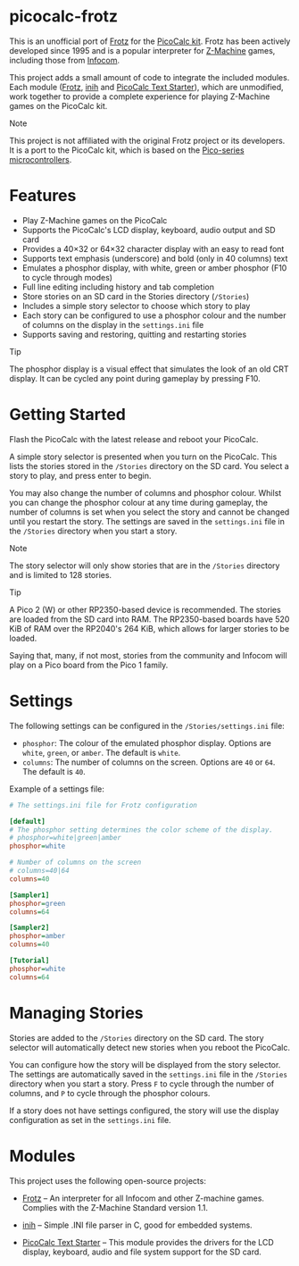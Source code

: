 # picocalc-frotz

This is an unofficial port of [Frotz](https://davidgriffith.gitlab.io/frotz/) for the [PicoCalc kit](https://www.clockworkpi.com/picocalc). Frotz has been actively developed since 1995 and is a popular interpreter for [Z-Machine](https://en.wikipedia.org/wiki/Z-machine) games, including those from [Infocom](https://en.wikipedia.org/wiki/Infocom).

This project adds a small amount of code to integrate the included modules. Each module ([Frotz](https://gitlab.com/DavidGriffith/frotz), [inih](https://github.com/benhoyt/inih) and [PicoCalc Text Starter](https://github.com/BlairLeduc/picocalc-text-starter)), which are unmodified, work together to provide a complete experience for playing Z-Machine games on the PicoCalc kit.

> [!NOTE]
> This project is not affiliated with the original Frotz project or its developers. It is a port to the PicoCalc kit, which is based on the [Pico-series microcontrollers](https://www.raspberrypi.com/documentation/microcontrollers/pico-series.html).


# Features

- Play Z-Machine games on the PicoCalc
- Supports the PicoCalc's LCD display, keyboard, audio output and SD card
- Provides a 40×32 or 64×32 character display with an easy to read font
- Supports text emphasis (underscore) and bold (only in 40 columns) text
- Emulates a phosphor display, with white, green or amber phosphor (F10 to cycle through modes)
- Full line editing including history and tab completion
- Store stories on an SD card in the Stories directory (`/Stories`)
- Includes a simple story selector to choose which story to play
- Each story can be configured to use a phosphor colour and the number of columns on the display in the `settings.ini` file 
- Supports saving and restoring, quitting and restarting stories

> [!TIP]
> The phosphor display is a visual effect that simulates the look of an old CRT display. It can be cycled any point during gameplay by pressing F10. 

# Getting Started

Flash the PicoCalc with the latest release and reboot your PicoCalc.

A simple story selector is presented when you turn on the PicoCalc. This lists the stories stored in the `/Stories` directory on the SD card. You select a story to play, and press enter to begin. 

You may also change the number of columns and phosphor colour. Whilst you can change the phosphor colour at any time during gameplay, the number of columns is set when you select the story and cannot be changed until you restart the story. The settings are saved in the `settings.ini` file in the `/Stories` directory when you start a story.

> [!NOTE]
> The story selector will only show stories that are in the `/Stories` directory and is limited to 128 stories.

> [!TIP]
>A Pico 2 (W) or other RP2350-based device is recommended. The stories are loaded from the SD card into RAM. The RP2350-based boards have 520 KiB of RAM over the RP2040's 264 KiB, which allows for larger stories to be loaded.
>
>Saying that, many, if not most, stories from the community and Infocom will play on a Pico board from the Pico 1 family.

# Settings

The following settings can be configured in the `/Stories/settings.ini` file:

- `phosphor`: The colour of the emulated phosphor display. Options are `white`, `green`, or `amber`. The default is `white`.
- `columns`: The number of columns on the screen. Options are `40` or `64`. The default is `40`. 

Example of a settings file:

```ini
# The settings.ini file for Frotz configuration

[default]
# The phosphor setting determines the color scheme of the display.
# phosphor=white|green|amber
phosphor=white

# Number of columns on the screen
# columns=40|64
columns=40

[Sampler1]
phosphor=green
columns=64

[Sampler2]
phosphor=amber
columns=40

[Tutorial]
phosphor=white
columns=64
```

# Managing Stories

Stories are added to the `/Stories` directory on the SD card. The story selector will automatically detect new stories when you reboot the PicoCalc.

You can configure how the story will be displayed from the story selector. The settings are automatically saved in the `settings.ini` file in the `/Stories` directory when you start a story. Press `F` to cycle through the number of columns, and `P` to cycle through the phosphor colours.

If a story does not have settings configured, the story will use the display configuration as set in the `settings.ini` file.

# Modules

This project uses the following open-source projects:

- [Frotz](https://gitlab.com/DavidGriffith/frotz) – An interpreter for all Infocom and other Z-machine games. Complies with the Z-Machine Standard version 1.1.

- [inih](https://github.com/benhoyt/inih) – Simple .INI file parser in C, good for embedded systems.

- [PicoCalc Text Starter](https://github.com/BlairLeduc/picocalc-text-starter) – This module provides the drivers for the LCD display, keyboard, audio and file system support for the SD card.

